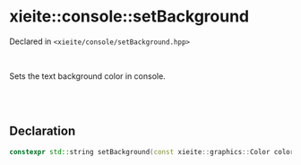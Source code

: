 # xieite::console::setBackground
Declared in `<xieite/console/setBackground.hpp>`

<br/>

Sets the text background color in console.

<br/><br/>

## Declaration
```cpp
constexpr std::string setBackground(const xieite::graphics::Color color) noexcept;
```
